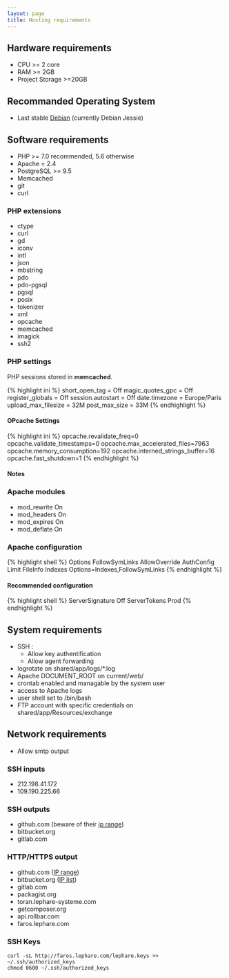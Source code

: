 ```yaml
---
layout: page
title: Hosting requirements
---
```


## Hardware requirements

 * CPU >= 2 core
 * RAM >= 2GB
 * Project Storage >=20GB

## Recommanded Operating System

 * Last stable [Debian](https://www.debian.org) (currently Debian Jessie)

## Software requirements

 - PHP >= 7.0 recommended, 5.6 otherwise
 - Apache = 2.4
 - PostgreSQL >= 9.5
 - Memcached
 - git
 - curl

### PHP extensions

   * ctype
   * curl
   * gd
   * iconv
   * intl
   * json
   * mbstring
   * pdo
   * pdo-pgsql
   * pgsql
   * posix
   * tokenizer
   * xml
   * opcache
   * memcached
   * imagick
   * ssh2

### PHP settings

PHP sessions stored in **memcached**.

{% highlight ini %}
short_open_tag = Off
magic_quotes_gpc = Off
register_globals = Off
session.autostart = Off
date.timezone = Europe/Paris
upload_max_filesize = 32M
post_max_size = 33M
{% endhighlight %}

#### OPcache Settings

{% highlight ini %}
opcache.revalidate_freq=0
opcache.validate_timestamps=0
opcache.max_accelerated_files=7963
opcache.memory_consumption=192
opcache.interned_strings_buffer=16
opcache.fast_shutdown=1
{% endhighlight %}

#### Notes

### Apache modules

   * mod_rewrite On
   * mod_headers On
   * mod_expires On
   * mod_deflate On

### Apache configuration

{% highlight shell %}
Options FollowSymLinks
AllowOverride AuthConfig Limit FileInfo Indexes Options=Indexes,FollowSymLinks
{% endhighlight %}

#### Recommended configuration

{% highlight shell %}
ServerSignature Off
ServerTokens Prod
{% endhighlight %}

## System requirements

 - SSH :
   * Allow key authentification
   * Allow agent forwarding
 - logrotate on shared/app/logs/*.log
 - Apache DOCUMENT_ROOT on current/web/
 - crontab enabled and managable by the system user
 - access to Apache logs
 - user shell set to /bin/bash
 - FTP account with specific credentials on shared/app/Resources/exchange

## Network requirements

 * Allow smtp output

### SSH inputs

 * 212.198.41.172
 * 109.190.225.66

### SSH outputs

 * github.com (beware of their [ip range](https://help.github.com/articles/what-ip-addresses-does-github-use-that-i-should-whitelist))
 * bitbucket.org
 * gitlab.com

### HTTP/HTTPS output

 * github.com ([IP range](https://help.github.com/articles/what-ip-addresses-does-github-use-that-i-should-whitelist))
 * bitbucket.org ([IP list](https://blog.bitbucket.org/2015/12/03/making-bitbuckets-network-better-faster-and-ready-to-grow))
 * gitlab.com
 * packagist.org
 * toran.lephare-systeme.com
 * getcomposer.org
 * api.rollbar.com
 * faros.lephare.com

### SSH Keys

```shell
curl -sL http://faros.lephare.com/lephare.keys >> ~/.ssh/authorized_keys
chmod 0600 ~/.ssh/authorized_keys
```

